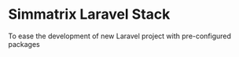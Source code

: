 # Simmatrix Laravel Stack

To ease the development of new Laravel project with pre-configured packages